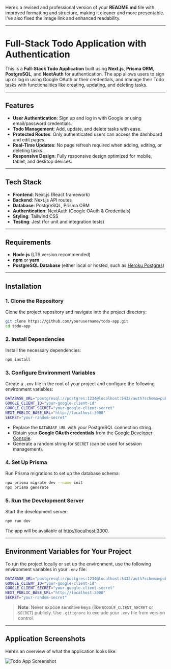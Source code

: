 Here’s a revised and professional version of your **README.md** file with improved formatting and structure, making it cleaner and more presentable. I've also fixed the image link and enhanced readability.

---

# Full-Stack Todo Application with Authentication

This is a **Full-Stack Todo Application** built using **Next.js**, **Prisma ORM**, **PostgreSQL**, and **NextAuth** for authentication. The app allows users to sign up or log in using Google OAuth or their credentials, and manage their Todo tasks with functionalities like creating, updating, and deleting tasks.

---

## Features

- **User Authentication**: Sign up and log in with Google or using email/password credentials.
- **Todo Management**: Add, update, and delete tasks with ease.
- **Protected Routes**: Only authenticated users can access the dashboard and edit pages.
- **Real-Time Updates**: No page refresh required when adding, editing, or deleting tasks.
- **Responsive Design**: Fully responsive design optimized for mobile, tablet, and desktop devices.

---

## Tech Stack

- **Frontend**: Next.js (React framework)
- **Backend**: Next.js API routes
- **Database**: PostgreSQL, Prisma ORM
- **Authentication**: NextAuth (Google OAuth & Credentials)
- **Styling**: Tailwind CSS
- **Testing**: Jest (for unit and integration tests)

---

## Requirements

- **Node.js** (LTS version recommended)
- **npm** or **yarn**
- **PostgreSQL Database** (either local or hosted, such as [Heroku Postgres](https://www.heroku.com/postgres))

---

## Installation

### 1. Clone the Repository

Clone the project repository and navigate into the project directory:

```bash
git clone https://github.com/yourusername/todo-app.git
cd todo-app
```

### 2. Install Dependencies

Install the necessary dependencies:

```bash
npm install
```

### 3. Configure Environment Variables

Create a `.env` file in the root of your project and configure the following environment variables:

```bash
DATABASE_URL="postgresql://postgres:1234@localhost:5432/auth?schema=public"
GOOGLE_CLIENT_ID="your-google-client-id"
GOOGLE_CLIENT_SECRET="your-google-client-secret"
NEXT_PUBLIC_BASE_URL="http://localhost:3000"
SECRET="your-random-secret"
```

- Replace the `DATABASE_URL` with your PostgreSQL connection string.
- Obtain your **Google OAuth credentials** from the [Google Developer Console](https://console.developers.google.com/).
- Generate a random string for `SECRET` (can be used for session management).

### 4. Set Up Prisma

Run Prisma migrations to set up the database schema:

```bash
npx prisma migrate dev --name init
npx prisma generate
```

### 5. Run the Development Server

Start the development server:

```bash
npm run dev
```

The app will be available at [http://localhost:3000](http://localhost:3000).

---

## Environment Variables for Your Project

To run the project locally or set up the environment, use the following environment variables in your `.env` file:

```bash
DATABASE_URL="postgresql://postgres:1234@localhost:5432/auth?schema=public"
GOOGLE_CLIENT_ID="your-google-client-id"
GOOGLE_CLIENT_SECRET="your-google-client-secret"
NEXT_PUBLIC_BASE_URL="http://localhost:3000"
SECRET="your-random-secret"
```

> **Note**: Never expose sensitive keys (like `GOOGLE_CLIENT_SECRET` or `SECRET`) publicly. Use `.gitignore` to exclude your `.env` file from version control.

---

## Application Screenshots

Here’s an overview of what the application looks like:

![Todo App Screenshot](https://via.placeholder.com/800x600.png?text=Your+Screenshot+Here)



